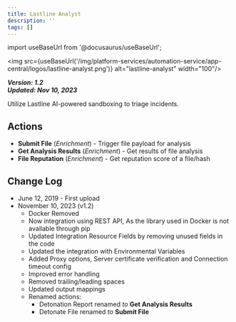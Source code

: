 ```yaml
---
title: Lastline Analyst
description: ''
tags: []
---
```

import useBaseUrl from '@docusaurus/useBaseUrl';

<img src={useBaseUrl('/img/platform-services/automation-service/app-central/logos/lastline-analyst.png')} alt="lastline-analyst" width="100"/>

***Version: 1.2  
Updated: Nov 10, 2023***

Utilize Lastline AI-powered sandboxing to triage incidents.

## Actions

* **Submit File** (*Enrichment*) - Trigger file payload for analysis
* **Get Analysis Results** (*Enrichment*) - Get results of file analysis
* **File Reputation** (*Enrichment*) - Get reputation score of a file/hash

## Change Log

* June 12, 2019 - First upload
* November 10, 2023 (v1.2)
	+ Docker Removed
	+ Now integration using REST API, As the library used in Docker is not available through pip
	+ Updated Integration Resource Fields by removing unused fields in the code
	+ Updated the integration with Environmental Variables
	+ Added Proxy options, Server certificate verification and Connection timeout config
	+ Improved error handling
	+ Removed trailing/leading spaces
	+ Updated output mappings
	+ Renamed actions:
		- Detonation Report renamed *to* **Get Analysis Results**
		- Detonate File renamed *to* **Submit File**

  


